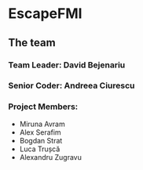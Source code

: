 # EscapeFMI

## The team
### Team Leader: David Bejenariu
### Senior Coder: Andreea Ciurescu
### Project Members:
- Miruna Avram
- Alex Serafim
- Bogdan Strat
- Luca Trușcă
- Alexandru Zugravu
